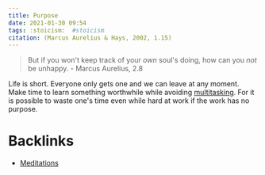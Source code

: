 ```yaml
---
title: Purpose
date: 2021-01-30 09:54
tags: :stoicism:  #stoicism
citation: (Marcus Aurelius & Hays, 2002, 1.15)
---
```

> But if you won't keep track of your *own* soul's doing, how can you *not* be unhappy. - Marcus Aurelius, 2.8

Life is short. Everyone only gets one and we can leave at any moment. Make time to learn something worthwhile while avoiding [multitasking](202012101955.md). For it is possible to waste one's time even while hard at work if the work has no purpose.



# Backlinks

- [Meditations](202101131017.md)
